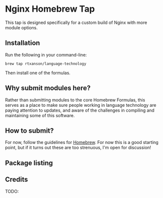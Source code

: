 # Nginx Homebrew Tap  

This tap is designed specifically for a custom build of Nginx with more module options.


## Installation

Run the following in your command-line:

    brew tap rtxanson/language-technology

Then install one of the formulas.

## Why submit modules here?

Rather than submitting modules to the core Homebrew Formulas, this serves as a
place to make sure people working in language technology are paying attention
to updates, and aware of the challenges in compiling and maintaining some of
this software.

## How to submit?

For now, follow the guidelines for [Homebrew][req]. For now this is a good
starting point, but if it turns out these are too strenuous, I'm open for
discussion!

 [req]: https://github.com/Homebrew/homebrew/blob/master/share/doc/homebrew/How-To-Open-a-Homebrew-Pull-Request-(and-get-it-merged).md#how-to-open-a-homebrew-pull-request-and-get-it-merged

## Package listing


## Credits

TODO: 
